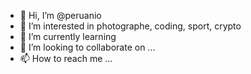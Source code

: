 - 👋 Hi, I’m @peruanio
- 👀 I’m interested in photographe, coding, sport, crypto
- 🌱 I’m currently learning 
- 💞️ I’m looking to collaborate on ...
- 📫 How to reach me ...

<!---
peruanio/peruanio is a ✨ special ✨ repository because its `README.md` (this file) appears on your GitHub profile.
You can click the Preview link to take a look at your changes.
--->
